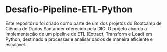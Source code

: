 # Desafio-Pipeline-ETL-Python
 Este repositório foi criado como parte de um dos projetos do Bootcamp de Ciência de Dados Santander oferecido pela DIO. O projeto aborda a implementação de um pipeline de ETL (Extract, Transform e Load) em Python, destinado a processar e analisar dados de maneira eficiente e escalável.
